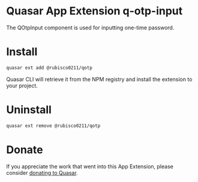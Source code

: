 # Quasar App Extension q-otp-input

The QOtpInput component is used for inputting one-time password.

# Install

```bash
quasar ext add @rubisco0211/qotp
```

Quasar CLI will retrieve it from the NPM registry and install the extension to your project.

# Uninstall

```bash
quasar ext remove @rubisco0211/qotp
```

# Donate

If you appreciate the work that went into this App Extension, please consider [donating to Quasar](https://donate.quasar.dev).
